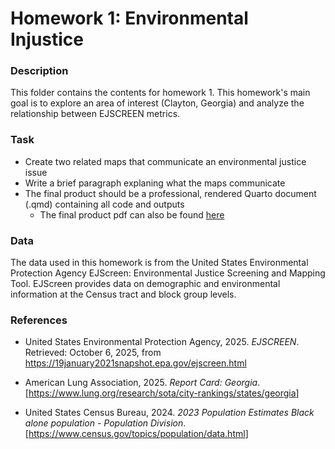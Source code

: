 # Homework 1: Environmental Injustice

### Description

This folder contains the contents for homework 1. This homework's main goal is to explore an area of interest (Clayton, Georgia) and analyze the relationship between EJSCREEN metrics.

### Task

-   Create two related maps that communicate an environmental justice issue
-   Write a brief paragraph explaning what the maps communicate
-   The final product should be a professional, rendered Quarto document (.qmd) containing all code and outputs
    -   The final product pdf can also be found [here](https://github.com/zachyyy700/eds223-hw/blob/main/eds223-hw1/ej_screen.pdf)

### Data

The data used in this homework is from the United States Environmental Protection Agency EJScreen: Environmental Justice Screening and Mapping Tool. EJScreen provides data on demographic and environmental information at the Census tract and block group levels.

### References

-   United States Environmental Protection Agency, 2025. *EJSCREEN*. Retrieved: October 6, 2025, from <https://19january2021snapshot.epa.gov/ejscreen.html>

-   American Lung Association, 2025. *Report Card: Georgia*. [<https://www.lung.org/research/sota/city-rankings/states/georgia>]

-   United States Census Bureau, 2024. *2023 Population Estimates Black alone population - Population Division*. [<https://www.census.gov/topics/population/data.html>]
